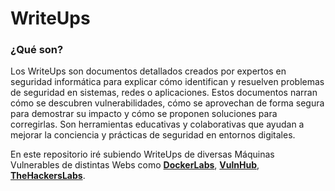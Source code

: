 # WriteUps
### ¿Qué son?
Los WriteUps son documentos detallados creados por expertos en seguridad informática para explicar cómo identifican y resuelven problemas de seguridad en sistemas, redes o aplicaciones. Estos documentos narran cómo se descubren vulnerabilidades, cómo se aprovechan de forma segura para demostrar su impacto y cómo se proponen soluciones para corregirlas. Son herramientas educativas y colaborativas que ayudan a mejorar la conciencia y prácticas de seguridad en entornos digitales.

En este repositorio iré subiendo WriteUps de diversas Máquinas Vulnerables de distintas Webs como **[DockerLabs](https://dockerlabs.es/)**, **[VulnHub](https://www.vulnhub.com/)**, **[TheHackersLabs](https://thehackerslabs.com/)**.

